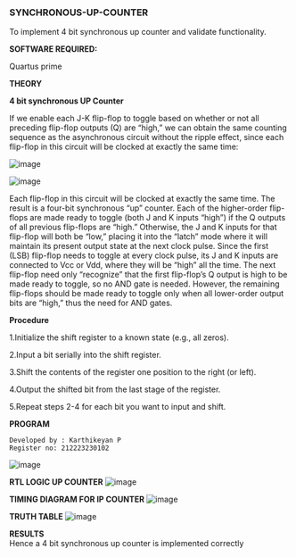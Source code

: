 ### SYNCHRONOUS-UP-COUNTER
To implement 4 bit synchronous up counter and validate functionality.

**SOFTWARE REQUIRED:**

Quartus prime

**THEORY**

**4 bit synchronous UP Counter**

If we enable each J-K flip-flop to toggle based on whether or not all preceding flip-flop outputs (Q) are “high,” we can obtain the same counting sequence as the asynchronous circuit without the ripple effect, since each flip-flop in this circuit will be clocked at exactly the same time:

![image](https://github.com/karthikeyanpachiyappan/SYNCHRONOUS-UP-COUNTER/assets/155143878/47ba8820-dccb-43ba-a932-ef9a20070a7d)



![image](https://github.com/karthikeyanpachiyappan/SYNCHRONOUS-UP-COUNTER/assets/155143878/835bc90b-a483-4f50-89a1-3c40eda52e1c)


Each flip-flop in this circuit will be clocked at exactly the same time.
The result is a four-bit synchronous “up” counter. Each of the higher-order flip-flops are made ready to toggle (both J and K inputs “high”) if the Q outputs of all previous flip-flops are “high.”
Otherwise, the J and K inputs for that flip-flop will both be “low,” placing it into the “latch” mode where it will maintain its present output state at the next clock pulse.
Since the first (LSB) flip-flop needs to toggle at every clock pulse, its J and K inputs are connected to Vcc or Vdd, where they will be “high” all the time.
The next flip-flop need only “recognize” that the first flip-flop’s Q output is high to be made ready to toggle, so no AND gate is needed.
However, the remaining flip-flops should be made ready to toggle only when all lower-order output bits are “high,” thus the need for AND gates.

**Procedure**

1.Initialize the shift register to a known state (e.g., all zeros).

2.Input a bit serially into the shift register.

3.Shift the contents of the register one position to the right (or left).

4.Output the shifted bit from the last stage of the register.

5.Repeat steps 2-4 for each bit you want to input and shift.


**PROGRAM**
```
Developed by : Karthikeyan P
Register no: 212223230102
```
![image](https://github.com/karthikeyanpachiyappan/SYNCHRONOUS-UP-COUNTER/assets/155143878/f9a35df1-9600-436f-a700-491fe5849ef8)




**RTL LOGIC UP COUNTER**
![image](https://github.com/karthikeyanpachiyappan/SYNCHRONOUS-UP-COUNTER/assets/155143878/6ef19ef0-f91d-46df-911a-a56d0832d367)




**TIMING DIAGRAM FOR IP COUNTER**
![image](https://github.com/karthikeyanpachiyappan/SYNCHRONOUS-UP-COUNTER/assets/155143878/a8b02740-ff1a-4994-a6cf-aa6daa26cab4)




**TRUTH TABLE**
![image](https://github.com/karthikeyanpachiyappan/SYNCHRONOUS-UP-COUNTER/assets/155143878/95532bfb-e3fe-473e-a9aa-9da1680c2178)





**RESULTS**  
Hence a 4 bit synchronous up counter is implemented correctly


